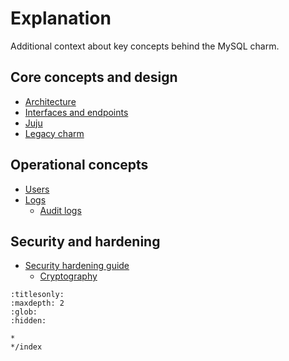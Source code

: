 
# Explanation

Additional context about key concepts behind the MySQL charm.

## Core concepts and design
* [Architecture]
* [Interfaces and endpoints]
* [Juju]
* [Legacy charm]

## Operational concepts
* [Users]
* [Logs]
  * [Audit logs]

## Security and hardening
* [Security hardening guide][Security]
  * [Cryptography]

<!-- Links -->

[Architecture]: /explanation/architecture
[Interfaces and endpoints]: /explanation/interfaces-and-endpoints
[Juju]: /explanation/juju
[Legacy charm]: /explanation/legacy-charm

[Users]: /explanation/users
[Logs]: /explanation/logs/index
[Audit logs]: /explanation/logs/audit-logs

[Security]: /explanation/security/index
[Cryptography]: /explanation/security/cryptography


```{toctree}
:titlesonly:
:maxdepth: 2
:glob:
:hidden:

*
*/index
```
